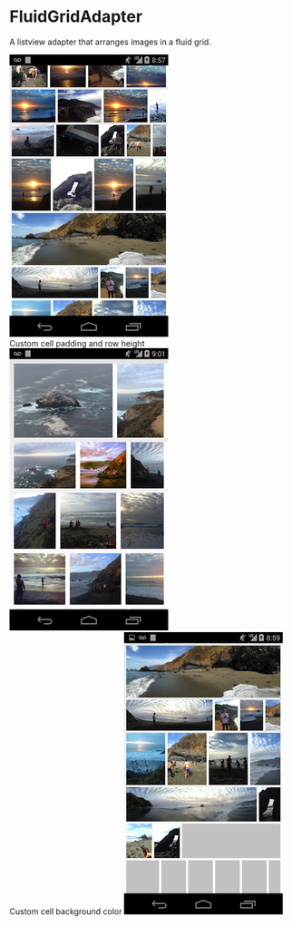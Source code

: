 FluidGridAdapter
================

A listview adapter that arranges images in a fluid grid.

![](resources/SampleS.png)
<br>
Custom cell padding and row height
![](resources/SampleLarge.png)
<br>
Custom cell background color
![](resources/SampleLoading.png)
